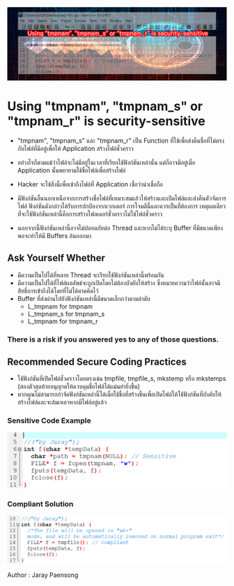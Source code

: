 <img src="10.PNG" >

# Using "tmpnam", "tmpnam_s" or "tmpnam_r" is security-sensitive

* "tmpnam", "tmpnam_s" และ "tmpnam_r" เป็น Function ที่ใช้เพื่อส่งคืนชื่อที่ไม่ตรงกับไฟล์ที่มีอยู่เพื่อให้ Application สร้างไฟล์ชั่วคราว 
* อย่างไรก็ตามแม้ว่าไฟล์จะไม่มีอยู่ในเวลาที่เรียกใช้ฟังก์ชันเหล่านั้น แต่ก็อาจมีอยู่เมื่อ Application นั้นพยายามใช้ชื่อไฟล์เพื่อสร้างไฟล์ 
* Hacker จะใช้สิ่งนี้เพื่อเข้าถึงไฟล์ที่ Application เชื่อว่าน่าเชื่อถือ

* มีฟังก์ชันอื่นนอกเหนือจากการสร้างชื่อไฟล์ที่เหมาะสมแล้วให้สร้างและเปิดไฟล์และส่งคืนตัวจัดการไฟล์ ฟังก์ชันดังกล่าวได้รับการปกป้องจากเวกเตอร์
การโจมตีนี้และควรเป็นที่ต้องการ เหตุผลเดียวที่จะใช้ฟังก์ชันเหล่านี้คือการสร้างโฟลเดอร์ชั่วคราวไม่ใช่ไฟล์ชั่วคราว

* นอกจากนี้ฟังก์ชันเหล่านี้อาจไม่ปลอดภัยต่อ Thread และหากไม่ได้ระบุ Buffer ที่มีขนาดเพียงพอจะทำให้มี Buffers ล้นออกมา

## Ask Yourself Whether
* มีความเป็นไปได้ที่หลาย Thread จะเรียกใช้ฟังก์ชันเหล่านี้พร้อมกัน
* มีความเป็นไปได้ที่ไฟล์ผลลัพธ์จะถูกเปิดโดยไม่ต้องบังคับให้สร้าง ซึ่งหมายความว่าไฟล์นั้นอาจมีสิทธิ์การเข้าถึงได้โดยที่ไม่ได้คาดคิดไว้
* Buffer ที่ส่งผ่านไปยังฟังก์ชันเหล่านี้มีขนาดเล็กกว่าตามลำดับ
  * L_tmpnam for tmpnam
  * L_tmpnam_s for tmpnam_s
  * L_tmpnam for tmpnam_r
  
 ### There is a risk if you answered yes to any of those questions.
 
 ## Recommended Secure Coding Practices
 
* ใช้ฟังก์ชันที่เปิดไฟล์ชั่วคราวโดยตรงเช่น tmpfile, tmpfile_s, mkstemp หรือ mkstemps (สองตัวสุดท้ายอนุญาตให้ควบคุมชื่อไฟล์ได้แม่นยำยิ่งขึ้น)
* หากคุณไม่สามารถกำจัดฟังก์ชันเหล่านี้ได้เมื่อใช้ชื่อที่สร้างขึ้นเพื่อเปิดไฟล์ให้ใช้ฟังก์ชันที่บังคับให้สร้างไฟล์และจะล้มเหลวหากมีไฟล์อยู่แล้ว

### Sensitive Code Example

<img src="11.PNG" >

### Compliant Solution

<img src="12.PNG" >

Author : Jaray Paensong
